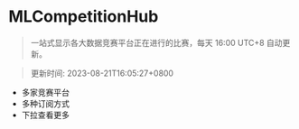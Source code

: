 # MLCompetitionHub

> 一站式显示各大数据竞赛平台正在进行的比赛，每天 16:00 UTC+8 自动更新。
  
> 更新时间: 2023-08-21T16:05:27+0800 

* 多家竞赛平台
* 多种订阅方式
* 下拉查看更多